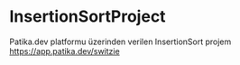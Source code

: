 # InsertionSortProject

Patika.dev platformu üzerinden verilen InsertionSort projem
https://app.patika.dev/switzie
